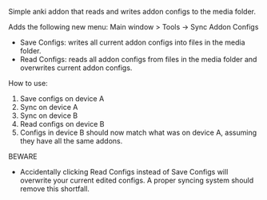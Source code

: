 Simple anki addon that reads and writes addon configs to the media folder.

Adds the following new menu:
Main window > Tools -> Sync Addon Configs
- Save Configs: writes all current addon configs into files in the media folder.
- Read Configs: reads all addon configs from files in the media folder and overwrites current addon configs.

How to use:
1. Save configs on device A
2. Sync on device A
3. Sync on device B
4. Read configs on device B
5. Configs in device B should now match what was on device A, assuming they have all the same addons.

BEWARE
- Accidentally clicking Read Configs instead of Save Configs will overwrite your current edited configs. A proper syncing system should remove this shortfall.
